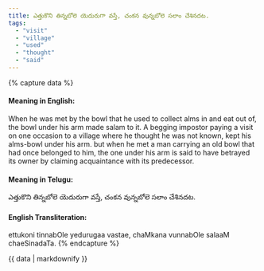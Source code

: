 ```yaml
---
title: ఎత్తుకొని తిన్నబోలె యెదురుగా వస్తే, చంకన వున్నబోలె సలాం చేశినదట.
tags:
  - "visit"
  - "village"
  - "used"
  - "thought"
  - "said"
---
```


{% capture data %}
#### Meaning in English:
When he was met by the bowl that he used to collect alms in and eat out of, the bowl under his arm made salam to it.
A begging impostor paying a visit on one occasion to a village where he thought he was not known, kept his alms-bowl under his arm. but when he met a man carrying an old bowl that had once belonged to him, the one under his arm is said to have betrayed its owner by claiming acquaintance with its predecessor.

#### Meaning in Telugu:
ఎత్తుకొని తిన్నబోలె యెదురుగా వస్తే, చంకన వున్నబోలె సలాం చేశినదట.

#### English Transliteration:
ettukoni tinnabOle yedurugaa vastae, chaMkana vunnabOle salaaM chaeSinadaTa.
{% endcapture %}

{{ data | markdownify }}

